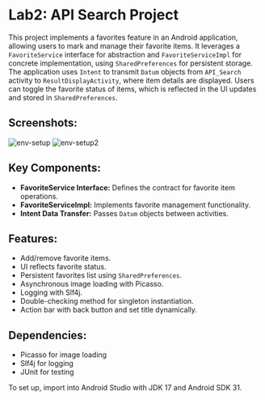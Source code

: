 # Lab2: API Search Project

This project implements a favorites feature in an Android application, allowing users to mark and manage their favorite items. It leverages a `FavoriteService` interface for abstraction and `FavoriteServiceImpl` for concrete implementation, using `SharedPreferences` for persistent storage. The application uses `Intent` to transmit `Datum` objects from `API_Search` activity to `ResultDisplayActivity`, where item details are displayed. Users can toggle the favorite status of items, which is reflected in the UI updates and stored in `SharedPreferences`.

## Screenshots:
![env-setup](./app/src/main/assets/env-setup.jpg)
![env-setup2](https://github.com/dxhInter/mb-lab2/blob/master/app/src/main/assets/env-setup2.jpg)

## Key Components:
- **FavoriteService Interface:** Defines the contract for favorite item operations.
- **FavoriteServiceImpl:** Implements favorite management functionality.
- **Intent Data Transfer:** Passes `Datum` objects between activities.

## Features:
- Add/remove favorite items.
- UI reflects favorite status.
- Persistent favorites list using `SharedPreferences`.
- Asynchronous image loading with Picasso.
- Logging with Slf4j.
- Double-checking method for singleton instantiation.
- Action bar with back button and set title dynamically.

## Dependencies:
- Picasso for image loading
- Slf4j for logging
- JUnit for testing

To set up, import into Android Studio with JDK 17 and Android SDK 31.
